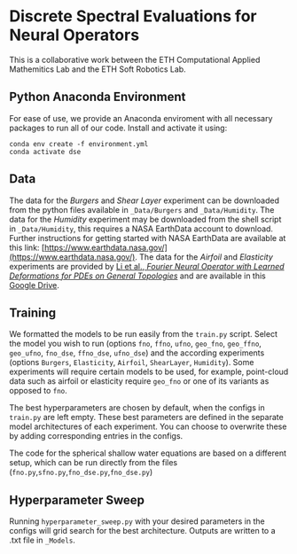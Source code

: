 # Discrete Spectral Evaluations for Neural Operators

This is a collaborative work between the ETH Computational Applied Mathemitics Lab and the ETH Soft Robotics Lab.

## Python Anaconda Environment

For ease of use, we provide an Anaconda enviroment with all necessary packages to run all of our code. Install and activate it using:
```
conda env create -f environment.yml
conda activate dse
```

## Data
The data for the *Burgers* and *Shear Layer* experiment can be downloaded from the python files available in `_Data/Burgers` and `_Data/Humidity`. The data for the *Humidity* experiment may be downloaded from the shell script in `_Data/Humidity`, this requires a NASA EarthData account to download. Further instructions for getting started with NASA EarthData are available at this link: [https://www.earthdata.nasa.gov/](https://www.earthdata.nasa.gov/). The data for the *Airfoil* and *Elasticity* experiments are provided by [Li et al., *Fourier Neural Operator with Learned Deformations for PDEs on General Topologies*](https://arxiv.org/abs/2207.05209) and are available in this [Google Drive](https://drive.google.com/drive/folders/1YBuaoTdOSr_qzaow-G-iwvbUI7fiUzu8).


## Training

We formatted the models to be run easily from the `train.py` script. Select the model you wish to run (options `fno`, `ffno`, `ufno`, `geo_fno`, `geo_ffno`, `geo_ufno`, `fno_dse`, `ffno_dse`, `ufno_dse`) and the according experiments (options `Burgers`, `Elasticity`, `Airfoil`, `ShearLayer`, `Humidity`). Some experiments will require certain models to be used, for example, point-cloud data such as airfoil or elasticity require `geo_fno` or one of its variants as opposed to `fno`. 

The best hyperparameters are chosen by default, when the configs in `train.py` are left empty. These best parameters are defined in the separate model architectures of each experiment. You can choose to overwrite these by adding corresponding entries in the configs.

The code for the spherical shallow water equations are based on a different setup, which can be run directly from the files (`fno.py`,`sfno.py`,`fno_dse.py`,`fno_dse.py`)


## Hyperparameter Sweep

Running `hyperparameter_sweep.py` with your desired parameters in the configs will grid search for the best architecture. Outputs are written to a .txt file in `_Models`.


